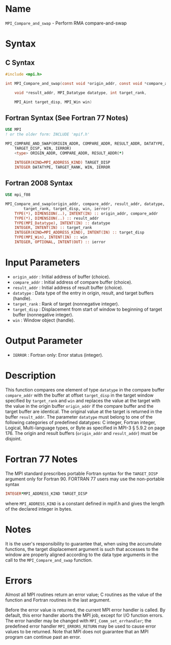 # Name

`MPI_Compare_and_swap` - Perform RMA compare-and-swap

# Syntax

## C Syntax

```c
#include <mpi.h>

int MPI_Compare_and_swap(const void *origin_addr, const void *compare_addr,

    void *result_addr, MPI_Datatype datatype, int target_rank,

    MPI_Aint target_disp, MPI_Win win)
```

## Fortran Syntax (See Fortran 77 Notes)

```fortran
USE MPI
! or the older form: INCLUDE 'mpif.h'

MPI_COMPARE_AND_SWAP(ORIGIN_ADDR, COMPARE_ADDR, RESULT_ADDR, DATATYPE, TARGET_RANK,
    TARGET_DISP, WIN, IERROR)
    <type> ORIGIN_ADDR, COMPARE_ADDR, RESULT_ADDR(*)

    INTEGER(KIND=MPI_ADDRESS_KIND) TARGET_DISP
    INTEGER DATATYPE, TARGET_RANK, WIN, IERROR
```

## Fortran 2008 Syntax

```fortran
USE mpi_f08

MPI_Compare_and_swap(origin_addr, compare_addr, result_addr, datatype,
        target_rank, target_disp, win, ierror)
    TYPE(*), DIMENSION(..), INTENT(IN) :: origin_addr, compare_addr
    TYPE(*), DIMENSION(..) :: result_addr
    TYPE(MPI_Datatype), INTENT(IN) :: datatype
    INTEGER, INTENT(IN) :: target_rank
    INTEGER(KIND=MPI_ADDRESS_KIND), INTENT(IN) :: target_disp
    TYPE(MPI_Win), INTENT(IN) :: win
    INTEGER, OPTIONAL, INTENT(OUT) :: ierror
```


# Input Parameters

* `origin_addr` : Initial address of buffer (choice).
* `compare_addr` : Initial address of compare buffer (choice).
* `result_addr` : Initial address of result buffer (choice).
* `datatype` : Data type of the entry in origin, result, and target buffers
(handle).
* `target_rank` : Rank of target (nonnegative integer).
* `target_disp` : Displacement from start of window to beginning of target buffer
(nonnegative integer).
* `win` : Window object (handle).

# Output Parameter

* `IERROR` : Fortran only: Error status (integer).

# Description

This function compares one element of type `datatype` in the compare
buffer `compare_addr` with the buffer at offset `target_disp` in the
target window specified by `target_rank` and `win` and replaces the
value at the target with the value in the origin buffer `origin_addr` if
the compare buffer and the target buffer are identical. The original
value at the target is returned in the buffer `result_addr`. The
parameter `datatype` must belong to one of the following categories of
predefined datatypes: C integer, Fortran integer, Logical,
Multi-language types, or Byte as specified in MPI-3 § 5.9.2 on page 176.
The origin and result buffers (`origin_addr` and `result_addr`) must be
disjoint.

# Fortran 77 Notes

The MPI standard prescribes portable Fortran syntax for the
`TARGET_DISP` argument only for Fortran 90. FORTRAN 77 users may use the
non-portable syntax

```fortran
INTEGER*MPI_ADDRESS_KIND TARGET_DISP
```

where `MPI_ADDRESS_KIND` is a constant defined in mpif.h and gives the
length of the declared integer in bytes.

# Notes

It is the user's responsibility to guarantee that, when using the
accumulate functions, the target displacement argument is such that
accesses to the window are properly aligned according to the data type
arguments in the call to the `MPI_Compare_and_swap` function.

# Errors

Almost all MPI routines return an error value; C routines as the value
of the function and Fortran routines in the last argument.

Before the error value is returned, the current MPI error handler is
called. By default, this error handler aborts the MPI job, except for
I/O function errors. The error handler may be changed with
`MPI_Comm_set_errhandler`; the predefined error handler
`MPI_ERRORS_RETURN` may be used to cause error values to be returned. Note
that MPI does not guarantee that an MPI program can continue past an
error.
